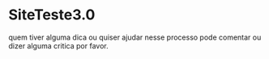 # SiteTeste3.0
quem tiver alguma dica ou quiser ajudar nesse processo pode comentar ou dizer alguma critica por favor.
